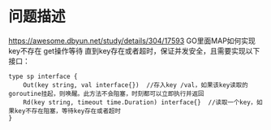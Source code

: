 # 问题描述

https://awesome.dbyun.net/study/details/304/17593
GO里面MAP如何实现key不存在 get操作等待 直到key存在或者超时，保证并发安全，且需要实现以下接口：

```golang
type sp interface {
    Out(key string, val interface{})  //存入key /val，如果该key读取的goroutine挂起，则唤醒。此方法不会阻塞，时刻都可以立即执行并返回
    Rd(key string, timeout time.Duration) interface{}  //读取一个key，如果key不存在阻塞，等待key存在或者超时
}
```
